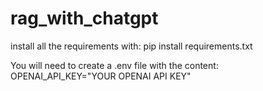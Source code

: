 # rag_with_chatgpt

install all the requirements with:
pip install requirements.txt

You will need to create a .env file with the content:
OPENAI_API_KEY="YOUR OPENAI API KEY"

